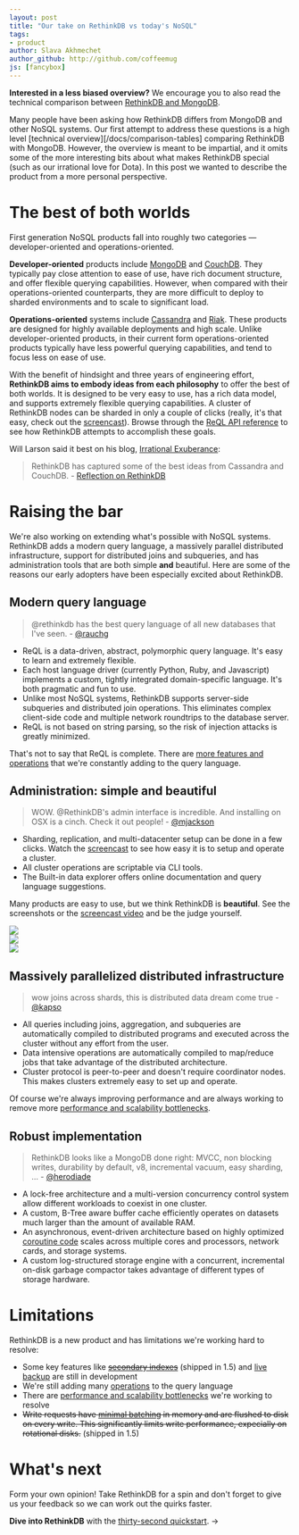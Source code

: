 ```yaml
---
layout: post
title: "Our take on RethinkDB vs today's NoSQL"
tags:
- product
author: Slava Akhmechet
author_github: http://github.com/coffeemug
js: [fancybox]
---
```

<div class="infobox infobox-right">
<p>
<strong>Interested in a less biased overview?</strong> We encourage you to also read
the technical comparison between <a
href="/docs/comparisons/mongodb/">RethinkDB and MongoDB</a>.
</p>
</div>

Many people have been asking how RethinkDB differs from MongoDB and
other NoSQL systems. Our first attempt to address these questions is a
high level [technical overview][/docs/comparison-tables] comparing
RethinkDB with MongoDB. However, the overview is meant to be
impartial, and it omits some of the more interesting bits about what
makes RethinkDB special (such as our irrational love for Dota). In
this post we wanted to describe the product from a more personal
perspective.

# The best of both worlds

First generation NoSQL products fall into roughly two categories
&mdash; developer-oriented and operations-oriented.

__Developer-oriented__ products include
[MongoDB](http://www.mongodb.org/) and
[CouchDB](http://couchdb.apache.org/). They typically pay close
attention to ease of use, have rich document structure, and offer
flexible querying capabilities. However, when compared with their
operations-oriented counterparts, they are more difficult to deploy to
sharded environments and to scale to significant load.

__Operations-oriented__ systems include
[Cassandra](http://cassandra.apache.org/) and
[Riak](http://basho.com/products/riak-overview/). These products are
designed for highly available deployments and high scale. Unlike
developer-oriented products, in their current form operations-oriented
products typically have less powerful querying capabilities, and tend
to focus less on ease of use.

With the benefit of hindsight and three years of engineering effort,
__RethinkDB aims to embody ideas from each philosophy__ to offer the
best of both worlds. It is designed to be very easy to use, has a rich
data model, and supports extremely flexible querying capabilities. A
cluster of RethinkDB nodes can be sharded in only a couple of clicks
(really, it's that easy, check out the [screencast](/screencast)). Browse
through the [ReQL API reference](/api) to see how RethinkDB attempts to
accomplish these goals.

Will Larson said it best on his blog, [Irrational Exuberance](http://lethain.com/):

> RethinkDB has captured some of the best ideas from Cassandra and
> CouchDB. - [Reflection on RethinkDB](http://lethain.com/reflection-on-rethinkdb/)

# Raising the bar

We're also working on extending what's possible with NoSQL
systems. RethinkDB adds a modern query language, a massively parallel
distributed infrastructure, support for distributed joins and
subqueries, and has administration tools that are both simple __and__
beautiful. Here are some of the reasons our early adopters have been
especially excited about RethinkDB.

## Modern query language

> @rethinkdb has the best query language of all new databases that I've seen. - [@rauchg](https://twitter.com/rauchg/status/267339508129869824)

* ReQL is a data-driven, abstract, polymorphic query language. It's
  easy to learn and extremely flexible.
* Each host language driver (currently Python, Ruby, and Javascript)
  implements a custom, tightly integrated domain-specific
  language. It's both pragmatic and fun to use.
* Unlike most NoSQL systems, RethinkDB supports server-side subqueries
  and distributed join operations. This eliminates complex client-side
  code and multiple network roundtrips to the database server.
* ReQL is not based on string parsing, so the risk of injection
  attacks is greatly minimized.

That's not to say that ReQL is complete. There are [more features and
operations](https://github.com/rethinkdb/rethinkdb/issues?milestone=3&page=1)
that we're constantly adding to the query language.

## Administration: simple and beautiful

> WOW. @RethinkDB's admin interface is incredible. And installing on OSX is a cinch. Check it out people! - [@mjackson](https://twitter.com/mjackson/status/281834673217363968)

* Sharding, replication, and multi-datacenter setup can be done in a
  few clicks. Watch the [screencast](/screencast) to see how easy it
  is to setup and operate a cluster.
* All cluster operations are scriptable via CLI tools.
* The Built-in data explorer offers online documentation and query
  language suggestions.

Many products are easy to use, but we think RethinkDB is
__beautiful__. See the screenshots or the [screencast
video](/screencast) and be the judge yourself.

<div class="wide-screenshot-row row-fluid screenshots">
    <div class="span4"><a href="/assets/images/screenshots/performance.png"><img src="/assets/images/screenshots/thumbnails/wide/performance.png" /></a></div>
    <div class="span4"><a href="/assets/images/screenshots/sharding.png"><img src="/assets/images/screenshots/thumbnails/wide/sharding.png" /></a></div>
    <div class="span4"><a href="/assets/images/screenshots/data_explorer.png"><img src="/assets/images/screenshots/thumbnails/wide/data_explorer.png" /></a></div>
</div>
  
## Massively parallelized distributed infrastructure

> wow joins across shards, this is distributed data dream come true - [@kapso](https://twitter.com/kapso/status/267153230230847488)

* All queries including joins, aggregation, and subqueries are
  automatically compiled to distributed programs and executed across
  the cluster without any effort from the user.
* Data intensive operations are automatically compiled to map/reduce
  jobs that take advantage of the distributed architecture.
* Cluster protocol is peer-to-peer and doesn't require coordinator
  nodes. This makes clusters extremely easy to set up and operate.

Of course we're always improving performance and are always working to
remove more [performance and scalability
bottlenecks](https://github.com/rethinkdb/rethinkdb/issues/207).

## Robust implementation

> RethinkDB looks like a MongoDB done right: MVCC, non blocking writes, durability by default, v8, incremental vacuum, easy sharding, ... - [@herodiade](https://twitter.com/herodiade/status/268465768033824768)

* A lock-free architecture and a multi-version concurrency control
  system allow different workloads to coexist in one cluster.
* A custom, B-Tree aware buffer cache efficiently operates on datasets
  much larger than the amount of available RAM.
* An asynchronous, event-driven architecture based on highly optimized
  [coroutine
  code](https://github.com/rethinkdb/rethinkdb/blob/v1.3.2/src/arch/runtime/context_switching.cc#L178)
  scales across multiple cores and processors, network cards, and
  storage systems.
* A custom log-structured storage engine with a concurrent,
  incremental on-disk garbage compactor takes advantage of different
  types of storage hardware.

# Limitations

RethinkDB is a new product and has limitations we're working hard to resolve:

* Some key features like <del>[secondary
  indexes](https://github.com/rethinkdb/rethinkdb/issues/88)</del> (shipped in 1.5) and [live
  backup](https://github.com/rethinkdb/rethinkdb/issues/89) are still
  in development
* We're still adding many
  [operations](https://github.com/rethinkdb/rethinkdb/issues?labels=tp%3ARQL_proposal&milestone=3&page=1&state=open)
  to the query language
* There are [performance and scalability
  bottlenecks](https://github.com/rethinkdb/rethinkdb/issues/97) we're
  working to resolve
* <del>Write requests have [minimal
  batching](https://github.com/rethinkdb/rethinkdb/issues/207) in
  memory and are flushed to disk on every write. This significantly
  limits write performance, expecially on rotational disks.</del> (shipped in 1.5)
  
# What's next

Form your own opinion! Take RethinkDB for a spin and don't forget to
give us your feedback so we can work out the quirks faster.

<div class="infobox infobox-info">
    <p><strong>Dive into RethinkDB</strong> with the <a href="/docs/guides/quickstart">thirty-second quickstart</a>. &rarr;</p>
</div>

<script type="text/javascript">
    $( function() {
        $('.screenshots a').fancybox()
    })
</script>
